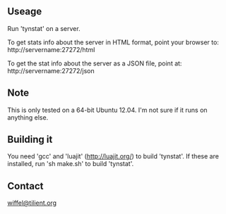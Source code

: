 Useage
------

Run 'tynstat' on a server.

To get stats info about the server in HTML format, point your browser 
to: http://servername:27272/html

To get the stat info about the server as a JSON file, point 
at: http://servername:27272/json

Note
----

This is only tested on a 64-bit Ubuntu 12.04.
I'm not sure if it runs on anything else.


Building it
-----------

You need 'gcc' and  'luajit' (http://luajit.org/) to build 'tynstat'.
If these are installed, run 'sh make.sh' to build 'tynstat'.


Contact
-------

wiffel@tilient.org

